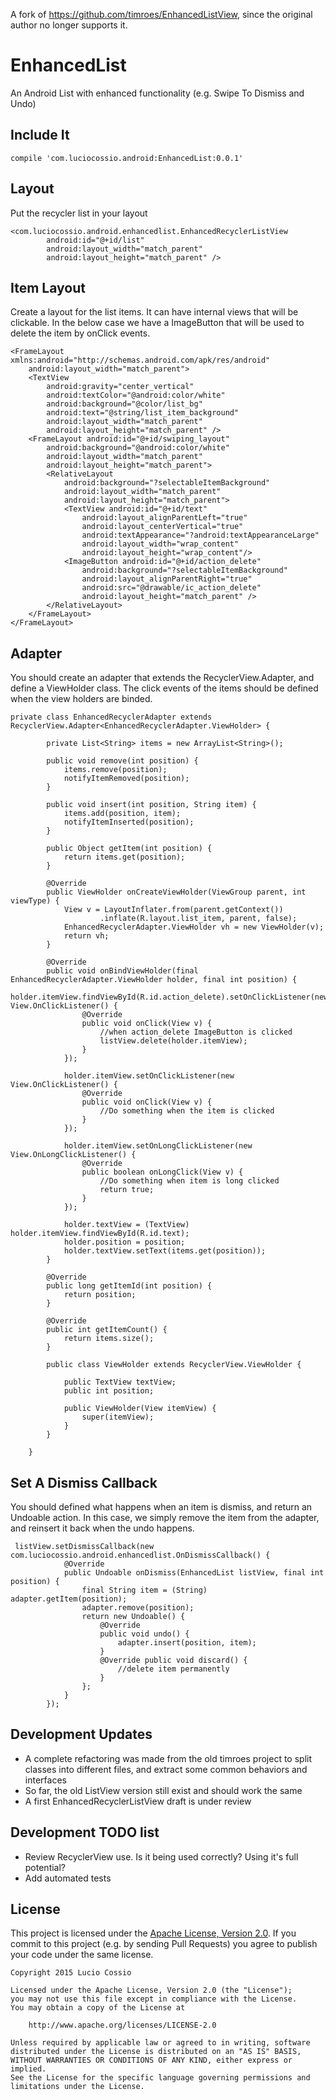 A fork of https://github.com/timroes/EnhancedListView, since the original author no longer supports it.

EnhancedList
=============================

An Android List with enhanced functionality (e.g. Swipe To Dismiss and Undo)

Include It
------------------

  ```compile 'com.luciocossio.android:EnhancedList:0.0.1'```
  
Layout
------------------

Put the recycler list in your layout
```
<com.luciocossio.android.enhancedlist.EnhancedRecyclerListView
        android:id="@+id/list"
        android:layout_width="match_parent"
        android:layout_height="match_parent" />
```

Item Layout
------------------

Create a layout for the list items. It can have internal views that will be clickable. 
In the below case we have a ImageButton that will be used to delete the item by onClick events.

```
<FrameLayout xmlns:android="http://schemas.android.com/apk/res/android"
    android:layout_width="match_parent">
    <TextView
        android:gravity="center_vertical"
        android:textColor="@android:color/white"
        android:background="@color/list_bg"
        android:text="@string/list_item_background"
        android:layout_width="match_parent"
        android:layout_height="match_parent" />
    <FrameLayout android:id="@+id/swiping_layout"
        android:background="@android:color/white"
        android:layout_width="match_parent"
        android:layout_height="match_parent">
        <RelativeLayout
            android:background="?selectableItemBackground"
            android:layout_width="match_parent"
            android:layout_height="match_parent">
            <TextView android:id="@+id/text"
                android:layout_alignParentLeft="true"
                android:layout_centerVertical="true"
                android:textAppearance="?android:textAppearanceLarge"
                android:layout_width="wrap_content"
                android:layout_height="wrap_content"/>
            <ImageButton android:id="@+id/action_delete"
                android:background="?selectableItemBackground"
                android:layout_alignParentRight="true"
                android:src="@drawable/ic_action_delete"
                android:layout_height="match_parent" />
        </RelativeLayout>
    </FrameLayout>
</FrameLayout>
```

Adapter
-------------------

You should create an adapter that extends the RecyclerView.Adapter, and define a ViewHolder class.
The click events of the items should be defined when the view holders are binded.

```
private class EnhancedRecyclerAdapter extends RecyclerView.Adapter<EnhancedRecyclerAdapter.ViewHolder> {

        private List<String> items = new ArrayList<String>();

        public void remove(int position) {
            items.remove(position);
            notifyItemRemoved(position);
        }

        public void insert(int position, String item) {
            items.add(position, item);
            notifyItemInserted(position);
        }

        public Object getItem(int position) {
            return items.get(position);
        }

        @Override
        public ViewHolder onCreateViewHolder(ViewGroup parent, int viewType) {
            View v = LayoutInflater.from(parent.getContext())
                    .inflate(R.layout.list_item, parent, false);
            EnhancedRecyclerAdapter.ViewHolder vh = new ViewHolder(v);
            return vh;
        }

        @Override
        public void onBindViewHolder(final EnhancedRecyclerAdapter.ViewHolder holder, final int position) {
            holder.itemView.findViewById(R.id.action_delete).setOnClickListener(new View.OnClickListener() {
                @Override
                public void onClick(View v) {
                    //when action_delete ImageButton is clicked
                    listView.delete(holder.itemView);
                }
            });

            holder.itemView.setOnClickListener(new View.OnClickListener() {
                @Override
                public void onClick(View v) {
                    //Do something when the item is clicked
                }
            });

            holder.itemView.setOnLongClickListener(new View.OnLongClickListener() {
                @Override
                public boolean onLongClick(View v) {
                    //Do something when item is long clicked
                    return true;
                }
            });

            holder.textView = (TextView) holder.itemView.findViewById(R.id.text);
            holder.position = position;
            holder.textView.setText(items.get(position));
        }

        @Override
        public long getItemId(int position) {
            return position;
        }

        @Override
        public int getItemCount() {
            return items.size();
        }

        public class ViewHolder extends RecyclerView.ViewHolder {

            public TextView textView;
            public int position;

            public ViewHolder(View itemView) {
                super(itemView);
            }
        }

    }
```

Set A Dismiss Callback
------------------

You should defined what happens when an item is dismiss, and return an Undoable action.
In this case, we simply remove the item from the adapter, and reinsert it back when the undo happens.

```
 listView.setDismissCallback(new com.luciocossio.android.enhancedlist.OnDismissCallback() {
            @Override
            public Undoable onDismiss(EnhancedList listView, final int position) {
                final String item = (String) adapter.getItem(position);
                adapter.remove(position);
                return new Undoable() {
                    @Override
                    public void undo() {
                        adapter.insert(position, item);
                    }
                    @Override public void discard() {
                        //delete item permanently
                    }
                };
            }
        });
```

Development Updates
------------------

- A complete refactoring was made from the old timroes project to split classes into different files, and extract some common behaviors and interfaces
- So far, the old ListView version still exist and should work the same
- A first EnhancedRecyclerListView draft is under review

Development TODO list
------------------

- Review RecyclerView use. Is it being used correctly? Using it's full potential?
- Add automated tests

## License

This project is licensed under the [Apache License, Version 2.0](http://www.apache.org/licenses/LICENSE-2.0.html). If you commit to this project (e.g. by sending Pull Requests) you agree to publish your code under the same license.

```text
Copyright 2015 Lucio Cossio

Licensed under the Apache License, Version 2.0 (the "License");
you may not use this file except in compliance with the License.
You may obtain a copy of the License at

    http://www.apache.org/licenses/LICENSE-2.0

Unless required by applicable law or agreed to in writing, software
distributed under the License is distributed on an "AS IS" BASIS,
WITHOUT WARRANTIES OR CONDITIONS OF ANY KIND, either express or implied.
See the License for the specific language governing permissions and
limitations under the License.
```
